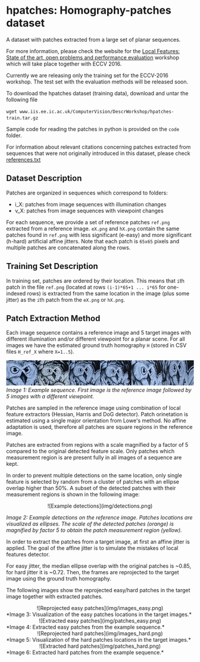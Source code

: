 # hpatches: Homography-patches dataset
A dataset with patches extracted from a large set of planar
sequences.

For more information, please check the website for the
[Local Features: State of the art, open problems and performance evaluation](http://www.iis.ee.ic.ac.uk/ComputerVision/DescrWorkshop/)
workshop which will take place together with ECCV 2016.

Currently we are releasing only the training set for the ECCV-2016 workshop.
The test set with the evaluation methods will be released soon.

To download the hpatches dataset (training data), download and untar the following file

`wget www.iis.ee.ic.ac.uk/ComputerVision/DescrWorkshop/hpatches-train.tar.gz`

Sample code for reading the patches in python is provided on the
`code` folder.

For information about relevant citations concerning patches extracted from sequences
that were not originally introduced in this dataset, please check [references.txt](references.txt)

## Dataset Description
Patches are organized in sequences which correspond to folders:
* i_X: patches from image sequences with illumination changes
* v_X: patches from image sequences with viewpoint changes

For each sequence, we provide a set of reference patches `ref.png` extracted from a reference image.
`eX.png` and `hX.png` contain the same patches found in `ref.png` with less significant (e-easy) and
more significant (h-hard) artificial affine jitters. Note that each patch is `65x65` pixels and multiple patches are concatenated along the rows.

## Training Set Description
In training set, patches are ordered by their location. This means that `i`th patch in the file `ref.png` (located at rows `(i-1)*65+1 ... i*65` for one-indexed rows) is extracted from the same location in the image (plus some jitter) as the `i`th patch from the `eX.png` or `hX.png`.

## Patch Extraction Method
Each image sequence contains a reference image and 5 target images with different illumination and/or different viewpoint for a planar scene. For all images we have the estimated ground truth homography `H` (stored in CSV files `H_ref_X` where `X=1..5`).

![Example sequence](img/images.png)
*Image 1: Example sequence. First image is the reference image followed by 5 images with a different viewpoint.*

Patches are sampled in the reference image using combination of local feature extractors (Hessian, Harris and DoG detector). Patch orinetation is estimated using a single major orientation from Lowe's method. No affine adaptation is used, therefore all patches are square regions in the reference image.

Patches are extracted from regions with a scale magnified by a factor of 5 compared to the original detected feature scale. Only patches which measurement region is are present fully in all images of a sequence are kept.

In order to prevent multiple detections on the same location, only single feature is selected by random from a cluster of patches with an ellipse overlap higher than 50%. A subset of the detected patches with their measurement regions is shown in the following image:

<center>![Example detections](img/detections.png)</center>

*Image 2: Example detections on the reference image. Patches locations are visualized as ellipses. The scale of the detected patches (orange) is magnified by factor 5 to obtain the patch measurement region (yellow).*

In order to extract the patches from a target image, at first an affine jitter is applied. The goal of the affine jitter is to simulate the mistakes of local features detector.

For easy jitter, the median ellipse overlap with the original patches is ~0.85, for hard jitter it is ~0.72. Then, the frames are reprojected to the target image using the ground truth homography.

The following images show the reprojected easy/hard patches in the target image together with extracted patches.

<center>![Reprojected easy patches](img/images_easy.png)</center>
*Image 3: Visualization of the easy patches locations in the target images.*

<center>![Extracted easy patches](img/patches_easy.png)</center>
*Image 4: Extracted easy patches from the example sequence.*

<center>![Reprojected hard patches](img/images_hard.png)</center>
*Image 5: Visualization of the hard patches locations in the target images.*

<center>![Extracted hard patches](img/patches_hard.png)</center>
*Image 6: Extracted hard patches from the example sequence.*
